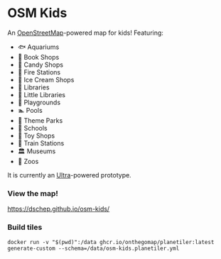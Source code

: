 # OSM Kids

An [OpenStreetMap](https://openstreetmap.org)-powered map for kids! Featuring:

 * 🐟 Aquariums
 * 📗 Book Shops
 * 🍬 Candy Shops
 * 🚒 Fire Stations
 * 🍦 Ice Cream Shops
 * 📙 Libraries
 * 📘 Little Libraries
 * 🛝 Playgrounds
 * 🏊 Pools
 * 🎡 Theme Parks
 * 🏫 Schools
 * 🧸 Toy Shops
 * 🚂 Train Stations
 * 🏛️ Museums
 * 🐯 Zoos

It is currently an [Ultra](https://overpass-ultra.us)-powered prototype.

### View the map!

https://dschep.github.io/osm-kids/

### Build tiles
```
docker run -v "$(pwd)":/data ghcr.io/onthegomap/planetiler:latest generate-custom --schema=/data/osm-kids.planetiler.yml
```
